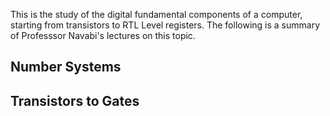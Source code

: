 This is the study of the digital fundamental components of a computer, starting from transistors to RTL Level registers. The following is a summary of Professsor Navabi's lectures on this topic.


## Number Systems





## Transistors to Gates





